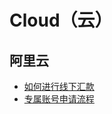 # Cloud（云）

## 阿里云
* [如何进行线下汇款](https://help.aliyun.com/document_detail/190517.html)
* [专属账号申请流程](https://help.aliyun.com/knowledge_detail/37109.html)
